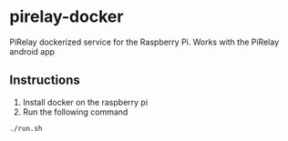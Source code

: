 # pirelay-docker
PiRelay dockerized service for the Raspberry Pi. Works with the PiRelay android app

## Instructions
1. Install docker on the raspberry pi
2. Run the following command
```bash
./run.sh

```
